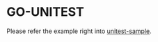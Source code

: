 # GO-UNITEST

Please refer the example right into [unitest-sample](https://github.com/verlandz/go-unitest/tree/main/unitest-sample).
